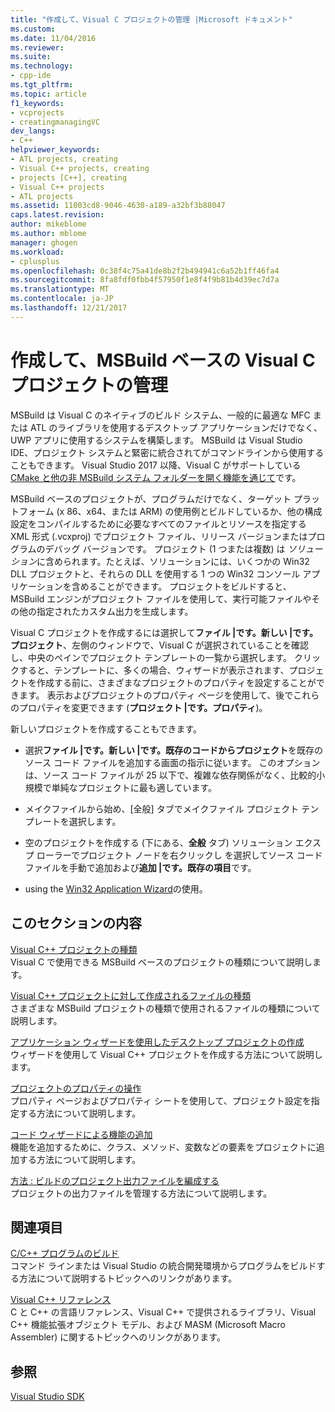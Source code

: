 ```yaml
---
title: "作成して、Visual C プロジェクトの管理 |Microsoft ドキュメント"
ms.custom: 
ms.date: 11/04/2016
ms.reviewer: 
ms.suite: 
ms.technology:
- cpp-ide
ms.tgt_pltfrm: 
ms.topic: article
f1_keywords:
- vcprojects
- creatingmanagingVC
dev_langs:
- C++
helpviewer_keywords:
- ATL projects, creating
- Visual C++ projects, creating
- projects [C++], creating
- Visual C++ projects
- ATL projects
ms.assetid: 11003cd8-9046-4630-a189-a32bf3b88047
caps.latest.revision: 
author: mikeblome
ms.author: mblome
manager: ghogen
ms.workload:
- cplusplus
ms.openlocfilehash: 0c38f4c75a41de8b2f2b494941c6a52b1ff46fa4
ms.sourcegitcommit: 8fa8fdf0fbb4f57950f1e8f4f9b81b4d39ec7d7a
ms.translationtype: MT
ms.contentlocale: ja-JP
ms.lasthandoff: 12/21/2017
---
```

# <a name="creating-and-managing-msbuild-based-visual-c-projects"></a>作成して、MSBuild ベースの Visual C プロジェクトの管理
MSBuild は Visual C のネイティブのビルド システム、一般的に最適な MFC または ATL のライブラリを使用するデスクトップ アプリケーションだけでなく、UWP アプリに使用するシステムを構築します。 MSBuild は Visual Studio IDE、プロジェクト システムと緊密に統合されてがコマンドラインから使用することもできます。 Visual Studio 2017 以降、Visual C がサポートしている[CMake と他の非 MSBuild システム フォルダーを開く機能を通じて](non-msbuild-projects.md)です。

MSBuild ベースのプロジェクトが、プログラムだけでなく、ターゲット プラットフォーム (x 86、x64、または ARM) の使用例とビルドしているか、他の構成設定をコンパイルするために必要なすべてのファイルとリソースを指定する XML 形式 (.vcxproj) でプロジェクト ファイル、リリース バージョンまたはプログラムのデバッグ バージョンです。 プロジェクト (1 つまたは複数) は *ソリューション*に含められます。たとえば、ソリューションには、いくつかの Win32 DLL プロジェクトと、それらの DLL を使用する 1 つの Win32 コンソール アプリケーションを含めることができます。 プロジェクトをビルドすると、MSBuild エンジンがプロジェクト ファイルを使用して、実行可能ファイルやその他の指定されたカスタム出力を生成します。

Visual C プロジェクトを作成するには選択して**ファイル &#124;です。新しい &#124;です。プロジェクト**、左側のウィンドウで、Visual C が選択されていることを確認し、中央のペインでプロジェクト テンプレートの一覧から選択します。 クリックすると、テンプレートに、多くの場合、ウィザードが表示されます、プロジェクトを作成する前に、さまざまなプロジェクトのプロパティを設定することができます。 表示およびプロジェクトのプロパティ ページを使用して、後でこれらのプロパティを変更できます (**プロジェクト &#124;です。プロパティ**)。  
  
 新しいプロジェクトを作成することもできます。  
  
-   選択**ファイル &#124;です。新しい &#124;です。既存のコードからプロジェクト**を既存のソース コード ファイルを追加する画面の指示に従います。 このオプションは、ソース コード ファイルが 25 以下で、複雑な依存関係がなく、比較的小規模で単純なプロジェクトに最も適しています。  
  
-   メイクファイルから始め、[全般] タブでメイクファイル プロジェクト テンプレートを選択します。  
  
-   空のプロジェクトを作成する (下にある、**全般** タブ) ソリューション エクスプ ローラーでプロジェクト ノードを右クリックし を選択してソース コード ファイルを手動で追加および**追加 &#124;です。既存の項目**です。  
  
-   using the [Win32 Application Wizard](../windows/win32-application-wizard.md)の使用。  
  
## <a name="in-this-section"></a>このセクションの内容  
 [Visual C++ プロジェクトの種類](../ide/visual-cpp-project-types.md)  
 Visual C で使用できる MSBuild ベースのプロジェクトの種類について説明します。  
  
 [Visual C++ プロジェクトに対して作成されるファイルの種類](../ide/file-types-created-for-visual-cpp-projects.md)  
 さまざまな MSBuild プロジェクトの種類で使用されるファイルの種類について説明します。  
  
 [アプリケーション ウィザードを使用したデスクトップ プロジェクトの作成](../ide/creating-desktop-projects-by-using-application-wizards.md)  
 ウィザードを使用して Visual C++ プロジェクトを作成する方法について説明します。  
  
 [プロジェクトのプロパティの操作](../ide/working-with-project-properties.md)  
 プロパティ ページおよびプロパティ シートを使用して、プロジェクト設定を指定する方法について説明します。  
  
 [コード ウィザードによる機能の追加](../ide/adding-functionality-with-code-wizards-cpp.md)  
 機能を追加するために、クラス、メソッド、変数などの要素をプロジェクトに追加する方法について説明します。  
  
 [方法 : ビルドのプロジェクト出力ファイルを編成する](../ide/how-to-organize-project-output-files-for-builds.md)  
 プロジェクトの出力ファイルを管理する方法について説明します。  
  
## <a name="related-sections"></a>関連項目  
 [C/C++ プログラムのビルド](../build/building-c-cpp-programs.md)  
 コマンド ラインまたは Visual Studio の統合開発環境からプログラムをビルドする方法について説明するトピックへのリンクがあります。  
  
 [Visual C++ リファレンス](http://msdn.microsoft.com/en-us/1ba03b5c-8229-4f63-b08c-6c12141d6ab1)  
 C と C++ の言語リファレンス、Visual C++ で提供されるライブラリ、Visual C++ 機能拡張オブジェクト モデル、および MASM (Microsoft Macro Assembler) に関するトピックへのリンクがあります。  
  
## <a name="see-also"></a>参照  
 [Visual Studio SDK](http://msdn.microsoft.com/vstudio/extend)
